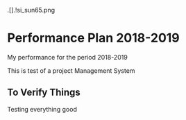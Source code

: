 .[].!si_sun65.png
# Performance Plan 2018-2019
My performance for the period 2018-2019

This is test of a project Management System

## To  Verify Things

Testing everything good
